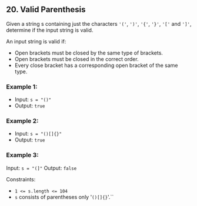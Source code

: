 ## 20. Valid Parenthesis

Given a string s containing just the characters `'('`, `')'`, `'{'`, `'}'`, `'['` and `']'`,
determine if the input string is valid.

An input string is valid if:

- Open brackets must be closed by the same type of brackets.
- Open brackets must be closed in the correct order.
- Every close bracket has a corresponding open bracket of the same type.

### Example 1:

- Input: `s = "()"`
- Output: `true`

### Example 2:

- Input: `s = "()[]{}"`
- Output: `true`

### Example 3:

Input: `s = "(]"`
Output: `false`

Constraints:

-   `1 <= s.length <= 104`
-   `s` consists of parentheses only '`()[]{}`'.``
